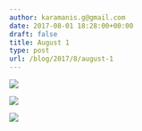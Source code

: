 ```yaml
---
author: karamanis.g@gmail.com
date: 2017-08-01 18:28:00+00:00
draft: false
title: August 1
type: post
url: /blog/2017/8/august-1
---
```




  
   ![](/images/2017-08-01-20178august-1/IMG_1982.jpg)

  

  
   ![](/images/2017-08-01-20178august-1/IMG_1985.jpg)

  

  
   ![](/images/2017-08-01-20178august-1/IMG_1988.jpg)

  


